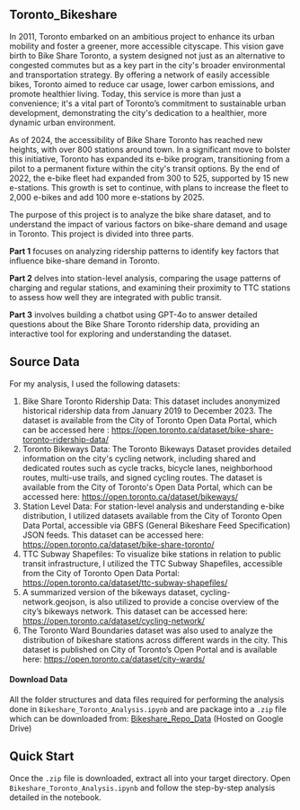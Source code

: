 ## Toronto_Bikeshare
In 2011, Toronto embarked on an ambitious project to enhance its urban mobility and foster a greener, more accessible cityscape. This vision gave birth to Bike Share Toronto, a system designed not just as an alternative to congested commutes but as a key part in the city's broader environmental and transportation strategy. By offering a network of easily accessible bikes, Toronto aimed to reduce car usage, lower carbon emissions, and promote healthier living. Today, this service is more than just a convenience; it's a vital part of Toronto’s commitment to sustainable urban development, demonstrating the city's dedication to a healthier, more dynamic urban environment. 


As of 2024, the accessibility of Bike Share Toronto has reached new heights, with over 800 stations around town. In a significant move to bolster this initiative, Toronto has expanded its e-bike program, transitioning from a pilot to a permanent fixture within the city's transit options. By the end of 2022, the e-bike fleet had expanded from 300 to 525, supported by 15 new e-stations. This growth is set to continue, with plans to increase the fleet to 2,000 e-bikes and add 100 more e-stations by 2025.


The purpose of this project is to analyze the bike share dataset, and to understand the impact of various factors on bike-share demand and usage in Toronto. This project is divided into three parts.

**Part 1** focuses on analyzing ridership patterns to identify key factors that influence bike-share demand in Toronto.

**Part 2** delves into station-level analysis, comparing the usage patterns of charging and regular stations, and examining their proximity to TTC stations to assess how well they are integrated with public transit.

**Part 3** involves building a chatbot using GPT-4o to answer detailed questions about the Bike Share Toronto ridership data, providing an interactive tool for exploring and understanding the dataset.

## Source Data
For my analysis, I used the following datasets:
1. Bike Share Toronto Ridership Data: This dataset includes anonymized historical ridership data from January 2019 to December 2023. The dataset is available from the City of Toronto Open Data Portal, which can be accessed here : https://open.toronto.ca/dataset/bike-share-toronto-ridership-data/
2. Toronto Bikeways Data: The Toronto Bikeways Dataset provides detailed information on the city's cycling network, including shared and dedicated routes such as cycle tracks, bicycle lanes, neighborhood routes, multi-use trails, and signed cycling routes. The dataset is available from the City of Toronto's Open Data Portal, which can be accessed here: https://open.toronto.ca/dataset/bikeways/
3. Station Level Data: For station-level analysis and understanding e-bike distribution, I utilized datasets available from the City of Toronto Open Data Portal, accessible via GBFS (General Bikeshare Feed Specification) JSON feeds. This dataset can be accessed here: https://open.toronto.ca/dataset/bike-share-toronto/
4. TTC Subway Shapefiles: To visualize bike stations in relation to public transit infrastructure, I utilized the TTC Subway Shapefiles, accessible from the City of Toronto Open Data Portal: https://open.toronto.ca/dataset/ttc-subway-shapefiles/
5. A summarized version of the bikeways dataset, cycling-network.geojson, is also utilized to provide a concise overview of the city’s bikeways network. This dataset can be accessed here: https://open.toronto.ca/dataset/cycling-network/
6. The Toronto Ward Boundaries dataset was also used to analyze the distribution of bikeshare stations across different wards in the city. This dataset is published on City of Toronto’s Open Portal and is available here: https://open.toronto.ca/dataset/city-wards/


#### Download Data
All the folder structures and data files required for performing the analysis done in `Bikeshare_Toronto_Analysis.ipynb` and are package into a `.zip` file which can be downloaded from: [Bikeshare_Repo_Data](https://drive.google.com/drive/folders/1qUo-JQse1EKDvcAJHuVGsQ7ETDS3x0m8?usp=sharing) (Hosted on Google Drive)


## Quick Start
Once the `.zip` file is downloaded, extract all into your target directory. Open `Bikeshare_Toronto_Analysis.ipynb` and follow the step-by-step analysis detailed in the notebook.
